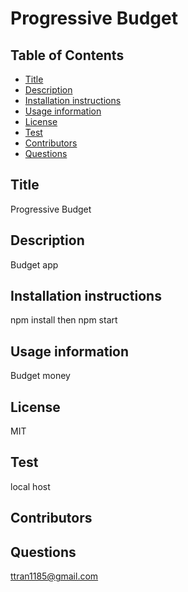 # Progressive Budget


  ## Table of Contents
  * [Title](#title)
  * [Description](#description)
  * [Installation instructions](#installation)
  * [Usage information](#usage)
  * [License](#license)
  * [Test](#test)
  * [Contributors](#contributors)
  * [Questions](#questions)
  
  ## Title
  Progressive Budget
  ## Description
  Budget app
  ## Installation instructions
  npm install then npm start
  ## Usage information
  Budget money
  ## License
  MIT
  ## Test
  local host
  ## Contributors
  
  ## Questions
  ttran1185@gmail.com



